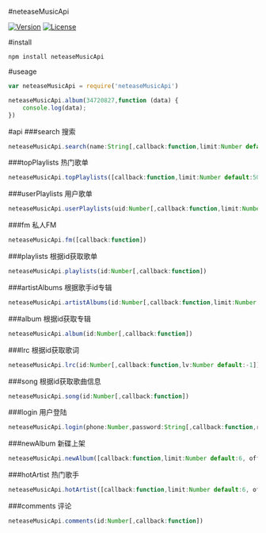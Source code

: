 #neteaseMusicApi
<p align="left">
    <a href="https://www.npmjs.com/package/neteaseMusicApi"><img src="https://img.shields.io/npm/v/neteaseMusicApi.svg" alt="Version"></a>
    <a href="https://www.npmjs.com/package/neteaseMusicApi"><img src="https://img.shields.io/npm/l/neteaseMusicApi.svg" alt="License"></a>
</p>

#install
``` 
npm install neteaseMusicApi
``` 

#useage
``` javascript
var neteaseMusicApi = require('neteaseMusicApi')

neteaseMusicApi.album(34720827,function (data) {
    console.log(data);
})
``` 

#api
###search 搜索
``` javascript
neteaseMusicApi.search(name:String[,callback:function,limit:Number default:3, offset:Number default:0])
```
###topPlaylists 热门歌单
``` javascript
neteaseMusicApi.topPlaylists([callback:function,limit:Number default:50, offset:Number default:0])
```
###userPlaylists 用户歌单
``` javascript
neteaseMusicApi.userPlaylists(uid:Number[,callback:function,limit:Number default:10, offset:Number default:0])
```
###fm 私人FM
``` javascript
neteaseMusicApi.fm([callback:function])
```
###playlists 根据id获取歌单
``` javascript
neteaseMusicApi.playlists(id:Number[,callback:function])
```
###artistAlbums 根据歌手id专辑
``` javascript
neteaseMusicApi.artistAlbums(id:Number[,callback:function,limit:Number default:10, offset:Number default:0])
```
###album 根据id获取专辑
``` javascript
neteaseMusicApi.album(id:Number[,callback:function])
```
###lrc 根据id获取歌词
``` javascript
neteaseMusicApi.lrc(id:Number[,callback:function,lv:Number default:-1])
```
###song 根据id获取歌曲信息
``` javascript
neteaseMusicApi.song(id:Number[,callback:function])
```
###login 用户登陆
``` javascript
neteaseMusicApi.login(phone:Number,password:String[,callback:function,rememberLogin:Boolean default:true])
```
###newAlbum 新碟上架
``` javascript
neteaseMusicApi.newAlbum([callback:function,limit:Number default:6, offset:Number default:0])
```
###hotArtist 热门歌手
``` javascript
neteaseMusicApi.hotArtist([callback:function,limit:Number default:6, offset:Number default:0])
```
###comments 评论
``` javascript
neteaseMusicApi.comments(id:Number[,callback:function])
```
